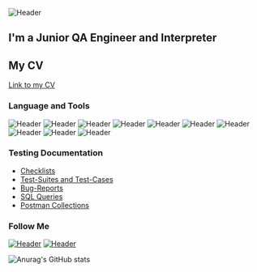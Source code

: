 ![Header](https://github.com/artichokeee/artichokeee/blob/main/assets/Frame%20635%20(3).png)
## I'm a Junior QA Engineer and Interpreter
## My CV
[Link to my CV](https://career.habr.com/archibol)

### Language and Tools
![Header](https://img.shields.io/badge/Jira-090909?style=for-the-badge&logo=jira&logoColor=136be1)
![Header](https://img.shields.io/badge/Postman-090909?style=for-the-badge&logo=postman&logoColor=f76935)
![Header](https://img.shields.io/badge/Swagger-090909?style=for-the-badge&logo=swagger&logoColor=7ede2b)
![Header](https://img.shields.io/badge/Github-090909?style=for-the-badge&logo=github&logoColor=8cc4d7)
![Header](https://img.shields.io/badge/AzureDevops-090909?style=for-the-badge&logo=azuredevops&logoColor=0074d0)
![Header](https://img.shields.io/badge/MySQL-090909?style=for-the-badge&logo=mysql&logoColor=00618a)
![Header](https://img.shields.io/badge/MongoDB-090909?style=for-the-badge&logo=mongodb&logoColor=4aa73c)
![Header](https://img.shields.io/badge/DevTools-090909?style=for-the-badge&logo=googlechrome&logoColor=2674f2)
![Header](https://img.shields.io/badge/AndroidStudio-090909?style=for-the-badge&logo=androidstudio&logoColor=3ad07d)
![Header](https://img.shields.io/badge/CharlesProxy-090909?style=for-the-badge&logo=charlesproxy&logoColor=8cc4d7)

### Testing Documentation

- [Checklists](https://github.com/ArchiB2B/Arthur-Bolatbiev/blob/main/Testing_documentation/%D0%A7%D0%B5%D0%BA%20%D0%BB%D0%B8%D1%81%D1%82%20%D1%82%D0%B5%D1%81%D1%82%D0%B8%D1%80%D0%BE%D0%B2%D0%B0%D0%BD%D0%B8%D1%8F%20Ali.xlsx)
- [Test-Suites and Test-Cases](https://github.com/ArchiB2B/Arthur-Bolatbiev/blob/main/Testing_documentation/%D0%A7%D0%B5%D0%BA%20%D0%BB%D0%B8%D1%81%D1%82%20%D1%82%D0%B5%D1%81%D1%82%D0%B8%D1%80%D0%BE%D0%B2%D0%B0%D0%BD%D0%B8%D1%8F%20Ali.xlsx)
- [Bug-Reports](https://github.com/ArchiB2B/Arthur-Bolatbiev/blob/main/Testing_documentation/%D0%A7%D0%B5%D0%BA%20%D0%BB%D0%B8%D1%81%D1%82%20%D1%82%D0%B5%D1%81%D1%82%D0%B8%D1%80%D0%BE%D0%B2%D0%B0%D0%BD%D0%B8%D1%8F%20Ali.xlsx)
- [SQL Queries](https://github.com/ArchiB2B/Arthur-Bolatbiev/blob/main/Testing_documentation/sql%20task%201%20HW.docx)
- [Postman Collections](https://github.com/ArchiB2B/Arthur-Bolatbiev/blob/main/Testing_documentation/Postman_collection.txt)

### Follow Me
[![Header](https://img.shields.io/badge/Instagram-090909?style=for-the-badge&logo=instagram&logoColor=9939a3)](https://instagram.com/archi1211)
[![Header](https://img.shields.io/badge/Telegram-090909?style=for-the-badge&logo=telegram&logoColor=31a5db)](https://t.me/Archilolol)


![Anurag's GitHub stats](https://github-readme-stats.vercel.app/api?username=ArchiB2B&show_icons=true&theme=radical)